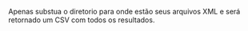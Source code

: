 Apenas substua o diretorio para onde estão seus arquivos XML e será retornado um CSV com todos os resultados.
